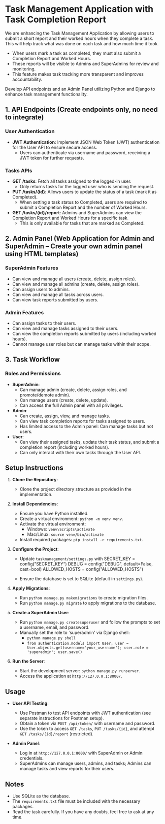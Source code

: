 # Task Management Application with Task Completion Report

We are enhancing the Task Management Application by allowing users to submit a short report and their worked hours when they complete a task. This will help track what was done on each task and how much time it took.

- When users mark a task as completed, they must also submit a Completion Report and Worked Hours.
- These reports will be visible to Admins and SuperAdmins for review and monitoring.
- This feature makes task tracking more transparent and improves accountability.

Develop API endpoints and an Admin Panel utilizing Python and Django to enhance task management functionality.

## 1. API Endpoints (Create endpoints only, no need to integrate)
### User Authentication
- **JWT Authentication**: Implement JSON Web Token (JWT) authentication for the User API to ensure secure access.
  - Users can authenticate via username and password, receiving a JWT token for further requests.

### Tasks APIs
- **GET /tasks**: Fetch all tasks assigned to the logged-in user.
  - Only returns tasks for the logged user who is sending the request.
- **PUT /tasks/{id}**: Allows users to update the status of a task (mark it as Completed).
  - When setting a task status to Completed, users are required to submit a Completion Report and the number of Worked Hours.
- **GET /tasks/{id}/report**: Admins and SuperAdmins can view the Completion Report and Worked Hours for a specific task.
  - This is only available for tasks that are marked as Completed.

## 2. Admin Panel (Web Application for Admin and SuperAdmin – Create your own admin panel using HTML templates)
### SuperAdmin Features
- Can view and manage all users (create, delete, assign roles).
- Can view and manage all admins (create, delete, assign roles).
- Can assign users to admins.
- Can view and manage all tasks across users.
- Can view task reports submitted by users.

### Admin Features
- Can assign tasks to their users.
- Can view and manage tasks assigned to their users.
- Can view the completion reports submitted by users (including worked hours).
- Cannot manage user roles but can manage tasks within their scope.

## 3. Task Workflow
### Roles and Permissions
- **SuperAdmin**:
  - Can manage admin (create, delete, assign roles, and promote/demote admin).
  - Can manage users (create, delete, update).
  - Can access the full Admin panel with all privileges.
- **Admin**:
  - Can create, assign, view, and manage tasks.
  - Can view task completion reports for tasks assigned to users.
  - Has limited access to the Admin panel: Can manage tasks but not users.
- **User**:
  - Can view their assigned tasks, update their task status, and submit a completion report (including worked hours).
  - Can only interact with their own tasks through the User API.


## Setup Instructions
1. **Clone the Repository**:
   - Clone the project directory structure as provided in the implementation.

2. **Install Dependencies**:
   - Ensure you have Python installed.
   - Create a virtual environment: `python -m venv venv`.
   - Activate the virtual environment:
     - Windows: `venv\Scripts\activate`
     - Mac/Linux: `source venv/bin/activate`
   - Install required packages: `pip install -r requirements.txt`.

3. **Configure the Project**:
   - Update `taskmanagement/settings.py` with 
     SECRET_KEY = config("SECRET_KEY")
     DEBUG = config("DEBUG", default=False, cast=bool)
     ALLOWED_HOSTS = config("ALLOWED_HOSTS")

   - Ensure the database is set to SQLite (default in `settings.py`).

4. **Apply Migrations**:
   - Run `python manage.py makemigrations` to create migration files.
   - Run `python manage.py migrate` to apply migrations to the database.

5. **Create a SuperAdmin User**:
   - Run `python manage.py createsuperuser` and follow the prompts to set a username, email, and password.
   - Manually set the role to 'superadmin' via Django shell:
     - `python manage.py shell`
     - `from authentication.models import User; user = User.objects.get(username='your_username'); user.role = 'superadmin'; user.save()`

6. **Run the Server**:
   - Start the development server: `python manage.py runserver`.
   - Access the application at `http://127.0.0.1:8000/`.

## Usage
- **User API Testing**:
  - Use Postman to test API endpoints with JWT authentication (see separate instructions for Postman setup).
  - Obtain a token via `POST /api/token/` with username and password.
  - Use the token to access `GET /tasks`, `PUT /tasks/{id}`, and attempt `GET /tasks/{id}/report` (restricted).

- **Admin Panel**:
  - Log in at `http://127.0.0.1:8000/` with SuperAdmin or Admin credentials.
  - SuperAdmins can manage users, admins, and tasks; Admins can manage tasks and view reports for their users.

## Notes
- Use SQLite as the database.
- The `requirements.txt` file must be included with the necessary packages.
- Read the task carefully. If you have any doubts, feel free to ask at any time.